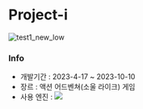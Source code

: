 # Project-i
![test1_new_low](https://github.com/Junhachoi-GameDav/Project-i/assets/87477736/abd9577a-514b-41bf-8a8e-56df1e882de1)
### Info
- 개발기간    : 2023-4-17 ~ 2023-10-10<br>
- 장르    : 액션 어드벤쳐(소울 라이크) 게임<br>
- 사용 엔진 : <img src="https://img.shields.io/badge/Unity3D-000000?style=for-the-badge&logo=기술스택아이콘&logoColor=white"><br>
